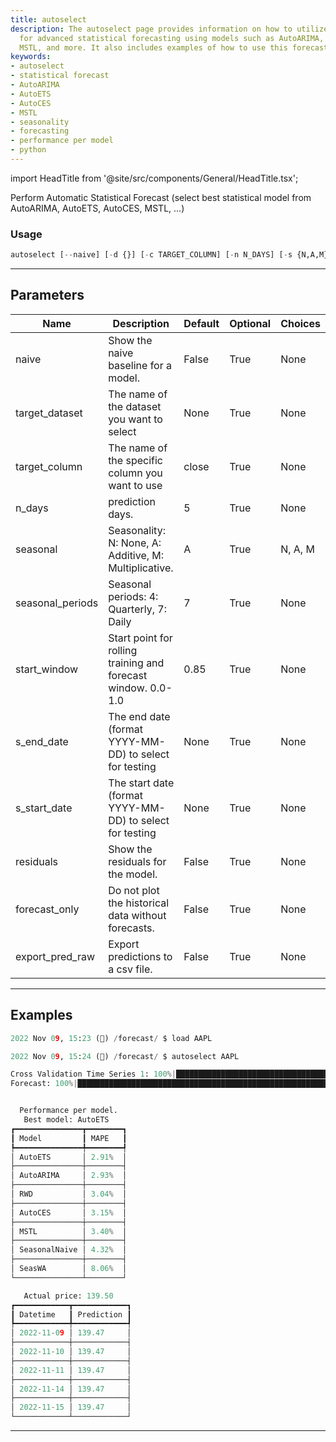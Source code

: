 ```yaml
---
title: autoselect
description: The autoselect page provides information on how to utilize specific parameters
  for advanced statistical forecasting using models such as AutoARIMA, AutoETS, AutoCES,
  MSTL, and more. It also includes examples of how to use this forecasting tool.
keywords:
- autoselect
- statistical forecast
- AutoARIMA
- AutoETS
- AutoCES
- MSTL
- seasonality
- forecasting
- performance per model
- python
---
```


import HeadTitle from '@site/src/components/General/HeadTitle.tsx';

<HeadTitle title="autoselect - Forecast - Reference | OpenBB Terminal Docs" />

Perform Automatic Statistical Forecast (select best statistical model from AutoARIMA, AutoETS, AutoCES, MSTL, ...)

### Usage

```python
autoselect [--naive] [-d {}] [-c TARGET_COLUMN] [-n N_DAYS] [-s {N,A,M}] [-p SEASONAL_PERIODS] [-w START_WINDOW] [--end S_END_DATE] [--start S_START_DATE] [--residuals] [--forecast-only] [--export-pred-raw]
```

---

## Parameters

| Name | Description | Default | Optional | Choices |
| ---- | ----------- | ------- | -------- | ------- |
| naive | Show the naive baseline for a model. | False | True | None |
| target_dataset | The name of the dataset you want to select | None | True | None |
| target_column | The name of the specific column you want to use | close | True | None |
| n_days | prediction days. | 5 | True | None |
| seasonal | Seasonality: N: None, A: Additive, M: Multiplicative. | A | True | N, A, M |
| seasonal_periods | Seasonal periods: 4: Quarterly, 7: Daily | 7 | True | None |
| start_window | Start point for rolling training and forecast window. 0.0-1.0 | 0.85 | True | None |
| s_end_date | The end date (format YYYY-MM-DD) to select for testing | None | True | None |
| s_start_date | The start date (format YYYY-MM-DD) to select for testing | None | True | None |
| residuals | Show the residuals for the model. | False | True | None |
| forecast_only | Do not plot the historical data without forecasts. | False | True | None |
| export_pred_raw | Export predictions to a csv file. | False | True | None |


---

## Examples

```python
2022 Nov 09, 15:23 (🦋) /forecast/ $ load AAPL

2022 Nov 09, 15:24 (🦋) /forecast/ $ autoselect AAPL

Cross Validation Time Series 1: 100%|█████████████████████████████████████████████████████████████████████████████████████████████████████████████████████████████████████| 115/115 [00:4700:00,  2.40it/s]
Forecast: 100%|███████████████████████████████████████████████████████████████████████████████████████████████████████████████████████████████████████████████████████████████| 1/1 [00:0100:00,  1.80s/it]


  Performance per model.
   Best model: AutoETS
┏━━━━━━━━━━━━━━━┳━━━━━━━━┓
┃ Model         ┃ MAPE   ┃
┡━━━━━━━━━━━━━━━╇━━━━━━━━┩
│ AutoETS       │ 2.91%  │
├───────────────┼────────┤
│ AutoARIMA     │ 2.93%  │
├───────────────┼────────┤
│ RWD           │ 3.04%  │
├───────────────┼────────┤
│ AutoCES       │ 3.15%  │
├───────────────┼────────┤
│ MSTL          │ 3.40%  │
├───────────────┼────────┤
│ SeasonalNaive │ 4.32%  │
├───────────────┼────────┤
│ SeasWA        │ 8.06%  │
└───────────────┴────────┘

   Actual price: 139.50
┏━━━━━━━━━━━━┳━━━━━━━━━━━━┓
┃ Datetime   ┃ Prediction ┃
┡━━━━━━━━━━━━╇━━━━━━━━━━━━┩
│ 2022-11-09 │ 139.47     │
├────────────┼────────────┤
│ 2022-11-10 │ 139.47     │
├────────────┼────────────┤
│ 2022-11-11 │ 139.47     │
├────────────┼────────────┤
│ 2022-11-14 │ 139.47     │
├────────────┼────────────┤
│ 2022-11-15 │ 139.47     │
└────────────┴────────────┘
```
---
